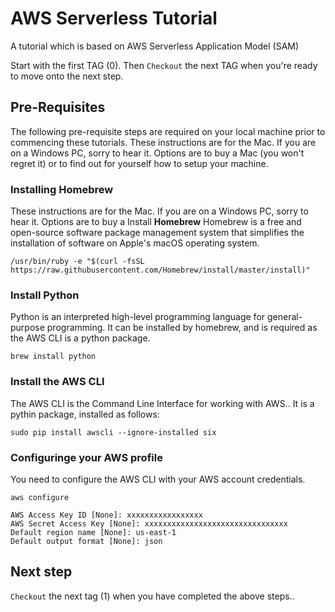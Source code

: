 # AWS Serverless Tutorial

A tutorial which is based on AWS Serverless Application Model (SAM)


Start with the first TAG (0). Then `Checkout` the next TAG when you're ready to move onto the next step.

## Pre-Requisites
The following pre-requisite steps are required on your local machine prior to commencing these tutorials. These instructions are for the Mac. If you are on a Windows PC, sorry to hear it. Options are to buy a Mac (you won't regret it) or to find out for yourself how to setup your machine.

### Installing Homebrew
These instructions are for the Mac. If you are on a Windows PC, sorry to hear it. Options are to buy a 
Install **Homebrew**
Homebrew is a free and open-source software package management system that simplifies the installation of software on Apple's macOS operating system.

```
/usr/bin/ruby -e "$(curl -fsSL https://raw.githubusercontent.com/Homebrew/install/master/install)"
```

### Install Python
Python is an interpreted high-level programming language for general-purpose programming. It can be installed by homebrew, and is required as the AWS CLI is a python package.

```
brew install python
```

### Install the AWS CLI
The AWS CLI is the Command Line Interface for working with AWS..
It is a pythin package, installed as follows:

```
sudo pip install awscli --ignore-installed six
```

### Configuringe your AWS profile

You need to configure the AWS CLI with your AWS account credentials.

```
aws configure

AWS Access Key ID [None]: xxxxxxxxxxxxxxxxx
AWS Secret Access Key [None]: xxxxxxxxxxxxxxxxxxxxxxxxxxxxxxxx
Default region name [None]: us-east-1
Default output format [None]: json
```

## Next step

`Checkout` the next tag (1) when you have completed the above steps..